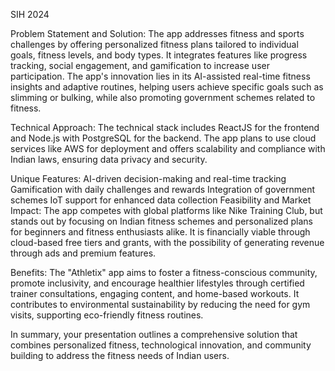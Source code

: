 SIH 2024  

Problem Statement and Solution:
The app addresses fitness and sports challenges by offering personalized fitness plans tailored to individual goals, fitness levels, and body types. It integrates features like progress tracking, social engagement, and gamification to increase user participation. The app's innovation lies in its AI-assisted real-time fitness insights and adaptive routines, helping users achieve specific goals such as slimming or bulking, while also promoting government schemes related to fitness.

Technical Approach:
The technical stack includes ReactJS for the frontend and Node.js with PostgreSQL for the backend. The app plans to use cloud services like AWS for deployment and offers scalability and compliance with Indian laws, ensuring data privacy and security.

Unique Features:
AI-driven decision-making and real-time tracking
Gamification with daily challenges and rewards
Integration of government schemes
IoT support for enhanced data collection
Feasibility and Market Impact:
The app competes with global platforms like Nike Training Club, but stands out by focusing on Indian fitness schemes and personalized plans for beginners and fitness enthusiasts alike. It is financially viable through cloud-based free tiers and grants, with the possibility of generating revenue through ads and premium features.

Benefits:
The "Athletix" app aims to foster a fitness-conscious community, promote inclusivity, and encourage healthier lifestyles through certified trainer consultations, engaging content, and home-based workouts. It contributes to environmental sustainability by reducing the need for gym visits, supporting eco-friendly fitness routines.

In summary, your presentation outlines a comprehensive solution that combines personalized fitness, technological innovation, and community building to address the fitness needs of Indian users.

